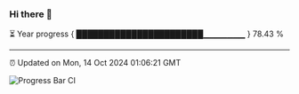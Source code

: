 ### Hi there 👋

⏳ Year progress { ███████████████████████▁▁▁▁▁▁▁ } 78.43 %

---

⏰ Updated on Mon, 14 Oct 2024 01:06:21 GMT

![Progress Bar CI](https://github.com/liununu/liununu/workflows/Progress%20Bar%20CI/badge.svg)
